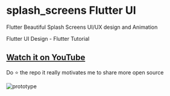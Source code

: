 # splash_screens   Flutter UI

Flutter Beautiful Splash Screens UI/UX design and Animation

Flutter UI Design - Flutter Tutorial

## [Watch it on YouTube]( https://www.youtube.com/watch?v=aptT3MyOSD8 )

Do ⭐ the repo it really motivates me to share more open source

![prototype](https://user-images.githubusercontent.com/42013687/104688570-a802a580-5709-11eb-91d7-2210bfc0e391.png)
